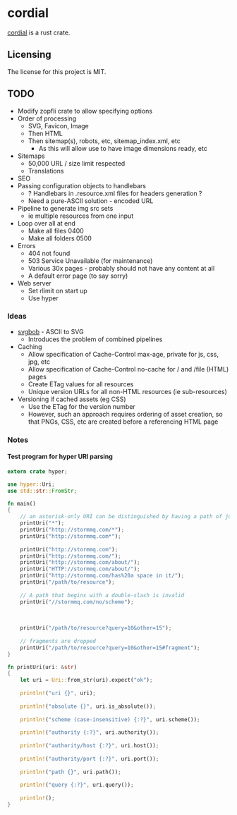 # cordial

[cordial] is a rust crate.


## Licensing

The license for this project is MIT.

[cordial]: https://github.com/lemonrock/cordial "cordial GitHub page"


## TODO

* Modify zopfli crate to allow specifying options
* Order of processing
	* SVG, Favicon, Image
	* Then HTML
	* Then sitemap(s), robots, etc, sitemap_index.xml, etc
		* As this will allow use to have image dimensions ready, etc
* Sitemaps
	* 50,000 URL / size limit respected
	* Translations
* SEO
* Passing configuration objects to handlebars
	* ? Handlebars in .resource.xml files for headers generation ?
	* Need a pure-ASCII solution - encoded URL
* Pipeline to generate img src sets
	* ie multiple resources from one input
* Loop over all at end
	* Make all files 0400
	* Make all folders 0500
* Errors
	* 404 not found
	* 503 Service Unavailable (for maintenance)
	* Various 30x pages - probably should not have any content at all
	* A default error page (to say sorry)
* Web server
	* Set rlimit on start up
	* Use hyper

### Ideas

* [svgbob](https://crates.io/crates/svgbob) - ASCII to SVG
	* Introduces the problem of combined pipelines
* Caching
	* Allow specification of Cache-Control max-age, private for js, css, jpg, etc
	* Allow specification of Cache-Control no-cache for / and /file (HTML) pages
	* Create ETag values for all resources
	* Unique version URLs for all non-HTML resources (ie sub-resources)
* Versioning if cached assets (eg CSS)
	* Use the ETag for the version number
	* However, such an approach requires ordering of asset creation, so that PNGs, CSS, etc are created before a referencing HTML page
		

### Notes

#### Test program for hyper URI parsing

```rust
extern crate hyper;

use hyper::Uri;
use std::str::FromStr;

fn main()
{
    // an asterisk-only URI can be distinguished by having a path of just '*'
    printUri("*");
    printUri("http://stormmq.com/*");
    printUri("http://stormmq.com*");
    
    printUri("http://stormmq.com");
    printUri("http://stormmq.com/");
    printUri("http://stormmq.com/about/");
    printUri("HTTP://stormmq.com/about/");
    printUri("http://stormmq.com/has%20a space in it/");
    printUri("/path/to/resource");
    
    // A path that begins with a double-slash is invalid
    printUri("//stormmq.com/no/scheme");
    
    
    
    printUri("/path/to/resource?query=10&other=15");
    
    // fragments are dropped
    printUri("/path/to/resource?query=10&other=15#fragment");
}

fn printUri(uri: &str)
{
    let uri = Uri::from_str(uri).expect("ok");
    
    println!("uri {}", uri);
    
    println!("absolute {}", uri.is_absolute());
    
    println!("scheme (case-insensitive) {:?}", uri.scheme());
    
    println!("authority {:?}", uri.authority());
    
    println!("authority/host {:?}", uri.host());
    
    println!("authority/port {:?}", uri.port());
    
    println!("path {}", uri.path());
    
    println!("query {:?}", uri.query());
    
    println!();
}
```
